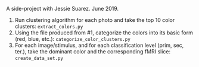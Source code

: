 A side-project with Jessie Suarez. June 2019.

1. Run clustering algorithm for each photo and take the top 10 color clusters: `extract_colors.py`
2. Using the file produced from #1, categorize the colors into its basic form (red, blue, etc.): `categorize_color_clusters.py`
3. For each image/stimulus, and for each classification level (prim, sec, ter.), take the dominant color and the corresponding fMRI slice: `create_data_set.py`
